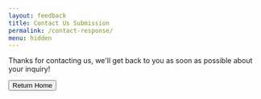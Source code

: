 ```yaml
---
layout: feedback
title: Contact Us Submission
permalink: /contact-response/
menu: hidden
---
```

<form action="{{ "/" | prepend: site.baseurl }}">
  <p>Thanks for contacting us, we'll get back to you as soon as possible about your inquiry!</p>
  <input type="submit" value="Return Home">
</form>

